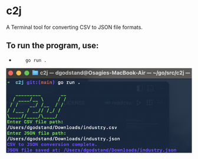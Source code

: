 # c2j
A Terminal tool for converting CSV to JSON file formats.

## To run the program, use:
-         go run .


![C2J](https://github.com/osag1e/c2j/blob/main/image/C2J.png)

